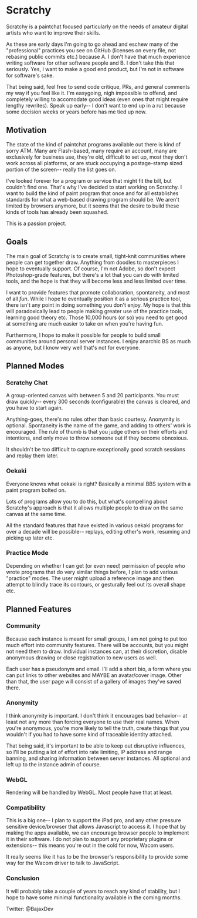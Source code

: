 # Scratchy
Scratchy is a paintchat focused particularly on the needs of amateur digital artists who want to improve their skills.

As these are early days I'm going to go ahead and eschew many of the "professional" practices you see on GitHub (licenses on every file, not rebasing public commits etc.) because A. I don't have that much experience writing software for other software people and B. I don't take this that seriously.  Yes, I want to make a good end product, but I'm not in software for software's sake.

That being said, feel free to send code critique, PRs, and general comments my way if you feel like it.  I'm easygoing, nigh impossible to offend, and completely willing to accomodate good ideas (even ones that might require lengthy rewrites).  Speak up early-- I don't want to end up in a rut because some decision weeks or years before has me tied up now.

## Motivation

The state of the kind of paintchat programs available out there is kind of sorry ATM.  Many are Flash-based, many require an account, many are exclusively for business use, they're old, difficult to set up, most they don't work across all platforms, or are stuck occupying a postage-stamp sized portion of the screen-- really the list goes on.

I've looked forever for a program or service that might fit the bill, but couldn't find one. That's why I've decided to start working on Scratchy.  I want to build the kind of paint program that once and for all establishes standards for what a web-based drawing program should be.  We aren't limited by browsers anymore, but it seems that the desire to build these kinds of tools has already been squashed.  

This is a passion project.

## Goals
The main goal of Scratchy is to create small, tight-knit communities where people can get together draw.  Anything from doodles to masterpieces I hope to eventually support.  Of course, I'm not Adobe, so don't expect Photoshop-grade features, but there's a lot that you can do with limited tools, and the hope is that they will become less and less limited over time.

I want to provide features that promote collaboration, spontaneity, and most of all *fun*.  While I hope to eventually position it as a serious practice tool, there isn't any point in doing something you don't enjoy.  My hope is that this will paradoxically lead to people making greater use of the practice tools, learning good theory etc. Those 10,000 hours (or so) you need to get good at something are much easier to take on when you're having fun.

Furthermore, I hope to make it possible for people to build small communities around personal server instances. I enjoy anarchic BS as much as anyone, but I know very well that's not for everyone.

## Planned Modes
### Scratchy Chat
A group-oriented canvas with between 5 and 20 participants.  You must draw quickly-- every 300 seconds (configurable) the canvas is cleared, and you have to start again.

Anything-goes, there's no rules other than basic courtesy.  Anonymity is optional.  Spontaneity is the name of the game, and adding to others' work is encouraged.  The rule of thumb is that you judge others on their efforts and intentions, and only move to throw someone out if they become obnoxious.

It shouldn't be too difficult to capture exceptionally good scratch sessions and replay them later.

### Oekaki
Everyone knows what oekaki is right?  Basically a minimal BBS system with a paint program bolted on.

Lots of programs allow you to do this, but what's compelling about Scratchy's approach is that it allows multiple people to draw on the same canvas at the same time.

All the standard features that have existed in various oekaki programs for over a decade will be possible-- replays, editing other's work, resuming and picking up later etc.

### Practice Mode
Depending on whether I can get (or even need) permission of people who wrote programs that do very similar things before, I plan to add various "practice" modes.  The user might upload a reference image and then attempt to blindly trace its contours, or gesturally feel out its overall shape etc.

## Planned Features
### Community
Because each instance is meant for small groups, I am not going to put too much effort into community features.  There will be accounts, but you might not need them to draw.  Individual instances can, at their discretion, disable anonymous drawing or close registration to new users as well.

Each user has a pseudonym and email.  I'll add a short bio, a form where you can put links to other websites and MAYBE an avatar/cover image.  Other than that, the user page will consist of a gallery of images they've saved there.

### Anonymity
I think anonymity is important.  I don't think it encourages bad behavior-- at least not any more than forcing everyone to use their real names.  When you're anonymous, you're more likely to tell the truth, create things that you wouldn't if you had to have some kind of traceable identity attached.

That being said, it's important to be able to keep out disruptive influences, so I'll be putting a lot of effort into rate limiting, IP address and range banning, and sharing information between server instances.  All optional and left up to the instance admin of course.

### WebGL
Rendering will be handled by WebGL.  Most people have that at least.

### Compatibility
This is a big one-- I plan to support the iPad pro, and any other pressure sensitive device/browser that allows Javascript to access it.  I hope that by making the apps available, we can encourage browser people to implement it in their software.  I do not plan to support any proprietary plugins or extensions-- this means you're out in the cold for now, Wacom users.

It really seems like it has to be the browser's responsibility to provide some way for the Wacom driver to talk to JavaScript.

### Conclusion
It will probably take a couple of years to reach any kind of stability, but I hope to have some minimal functionality available in the coming months.

Twitter: @BajaxDev
